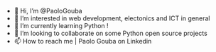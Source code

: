 - 👋 Hi, I’m @PaoloGouba
- 👀 I’m interested in web development, electonics and ICT in general
- 🌱 I’m currently learning Python !
- 💞️ I’m looking to collaborate on some Python open source projects
- 📫 How to reach me | Paolo Gouba on Linkedin

<!---
PaoloGouba/PaoloGouba is a ✨ special ✨ repository because its `README.md` (this file) appears on your GitHub profile.
You can click the Preview link to take a look at your changes.
--->

